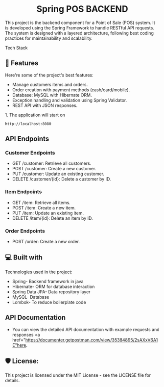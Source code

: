 
<h1 align="center" id="title">Spring POS BACKEND</h1>

<p id="description">This project is the backend component for a Point of Sale (POS) system. It is developed using the Spring Framework to handle RESTful API requests. The system is designed with a layered architecture, following best coding practices for maintainability and scalability.

Tech Stack</p>

  
  
<h2>🧐 Features</h2>

Here're some of the project's best features:

*   Manage customers items and orders.
*   Order creation with payment methods (cash/card/mobile).
*   Database: MySQL with Hibernate ORM.
*   Exception handling and validation using Spring Validator.
*   REST API with JSON responses.



<p>1. The application will start on</p>

```
http://localhost:8080
```

<h2>API Endpoints</h2> 

<h3>Customer Endpoints</h3>

  * GET /customer: Retrieve all customers.
  * POST /customer: Create a new customer.
  * PUT /customer: Update an existing customer.
  * DELETE /customer/{id}: Delete a customer by ID.

<h3>Item Endpoints</h3>

  * GET /item: Retrieve all items.
  * POST /item: Create a new item.
  * PUT /item: Update an existing item.
  * DELETE /item/{id}: Delete an item by ID.

<h3>Order Endpoints</h3>

  * POST /order: Create a new order.
  
<h2>💻 Built with</h2>

Technologies used in the project:

*   Spring- Backend framework in java
*   Hibernate- ORM for database interaction
*   Spring Data JPA- Data repository layer
*   MySQL- Database
*   Lombok- To reduce boilerplate code

<h2> API Documentation </h2>

* You can view the detailed API documentation with example requests and responses <a href="https://documenter.getpostman.com/view/35384895/2sAXxV6A1E"here</a>.


<h2>🛡️ License:</h2>

This project is licensed under the MIT License - see the LICENSE file for details.
